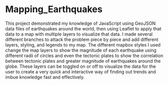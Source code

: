 # Mapping_Earthquakes
This project demonstrated my knowledge of JavaScript using GeoJSON data files of earthquakes around the world, then using Leaflet to apply that data to a map with multiple layers to visualize that data. I made several different branches to attack the problem piece by piece and add different layers, styling, and legends to my map. The different mapbox styles I used change the map layers to show the magnitude of each earthquake using different radii of circles and even the tectonic plates to show the correlation between tectonic plates and greater magnitude of earthquakes around the globe. These layers can be toggled on or off to visualize the data for the user to create a very quick and interactive way of finding out trends and imbue knowledge fast and effectively. 
